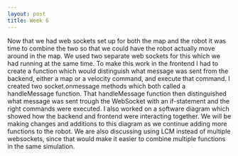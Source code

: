 ```yaml
---
layout: post
title: Week 6
---
```


Now that we had web sockets set up for both the map and the robot it was time to combine the two so that we could have the robot actually move around in the map. We used two separate web sockets for this which we had running at the same time. To make this work in the frontend I had to create a function which would distinguish what message was sent from the backend, either a map or a velocity command, and execute that command. I created two socket.onmessage methods which both called a handleMessage function. That handleMessage function then distinguished what message was sent trough the WebSocket with an if-statement and the right commands were executed. I also worked on a software diagram which showed how the backend and frontend were interacting together. We will be making changes and additions to this diagram as we continue adding more functions to the robot. We are also discussing using LCM instead of multiple websockets, since that would make it easier to combine multiple functions in the same simulation. 
